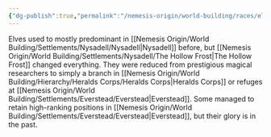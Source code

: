 ```yaml
---
{"dg-publish":true,"permalink":"/nemesis-origin/world-building/races/elves/"}
---
```


Elves used to mostly predominant in [[Nemesis Origin/World Building/Settlements/Nysadell/Nysadell\|Nysadell]] before, but [[Nemesis Origin/World Building/Settlements/Nysadell/The Hollow Frost\|The Hollow Frost]] changed everything. They were reduced from prestigious magical researchers to simply a branch in [[Nemesis Origin/World Building/Hierarchy/Heralds Corps/Heralds Corps\|Heralds Corps]] or refuges at [[Nemesis Origin/World Building/Settlements/Everstead/Everstead\|Everstead]]. Some managed to retain high-ranking positions in [[Nemesis Origin/World Building/Settlements/Everstead/Everstead\|Everstead]], but their glory is in the past.